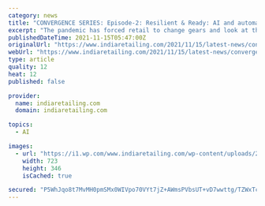 ```yaml
---
category: news
title: "CONVERGENCE SERIES: Episode-2: Resilient & Ready: AI and automation technologies prepare retail for the post-COVID world"
excerpt: "The pandemic has forced retail to change gears and look at the customer in a new way. As with the pandemic, major brands started their digital journey that had been on hold for a long period of time."
publishedDateTime: 2021-11-15T05:47:00Z
originalUrl: "https://www.indiaretailing.com/2021/11/15/latest-news/convergence-series-episode-2/"
webUrl: "https://www.indiaretailing.com/2021/11/15/latest-news/convergence-series-episode-2/"
type: article
quality: 12
heat: 12
published: false

provider:
  name: indiaretailing.com
  domain: indiaretailing.com

topics:
  - AI

images:
  - url: "https://i1.wp.com/www.indiaretailing.com/wp-content/uploads/2021/11/shutterstock_215934253.jpg?fit=723%2C346&ssl=1"
    width: 723
    height: 346
    isCached: true

secured: "P5WhJqo8t7MvMH0pmSMx0WIVpo70VYt7jZ+AWmsPVbsUT+vD7wwttg/TZWxTcGtKw2oCQ+L5xgPoQu2D7j1IdE92eA1u1eWH8ls9kELuDmydKwBA/EUD01XziOuVA2qnjzJd6l6JQZkFNv77O/iRqYlXC+zUDAnQYc4k0j3eAgLM0HI4ayVl4VRFDnfDRAqcQPUQHkEpyOUj5mF3eWtkQocCBhw3m77Y9x13E+0E1EXxMXa7TUIUk5YSg901d67k1HlzoqH0S+eIwEAXfQ4jYZdIHqALCg92rluGWu2UwD58rS6AsRVthv459p/NJJDeJydi8/Px/JzVwxA7YUWDqNKKy5Dhxl1xrIEFInEZ8tI=;jRLoTDYF8BfLZipeFF2lCw=="
---
```



